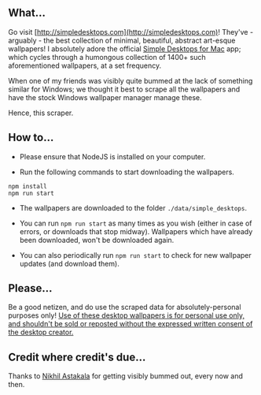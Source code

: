 ## What...

Go visit [http://simpledesktops.com](http://simpledesktops.com)! They've - arguably - the best collection of minimal, beautiful, abstract art-esque wallpapers! I absolutely adore the official [Simple Desktops for Mac](http://simpledesktops.com/app/mac/) app; which cycles through a humongous collection of 1400+ such aforementioned wallpapers, at a set frequency.

When one of my friends was visibly quite bummed at the lack of something similar for Windows; we thought it best to scrape all the wallpapers and have the stock Windows wallpaper manager manage these.

Hence, this scraper.

## How to...

-   Please ensure that NodeJS is installed on your computer.

-   Run the following commands to start downloading the wallpapers.

```
npm install
npm run start
```

-   The wallpapers are downloaded to the folder `./data/simple_desktops`.

-   You can run `npm run start` as many times as you wish (either in case of errors, or downloads that stop midway). Wallpapers which have already been downloaded, won't be downloaded again.

-   You can also periodically run `npm run start` to check for new wallpaper updates (and download them).

## Please...

Be a good netizen, and do use the scraped data for absolutely-personal purposes only! [Use of these desktop wallpapers is for personal use only, and shouldn't be sold or reposted without the expressed written consent of the desktop creator.](http://simpledesktops.com/about/)

## Credit where credit's due...

Thanks to [Nikhil Astakala](https://github.com/nikhilastakala) for getting visibly bummed out, every now and then.
